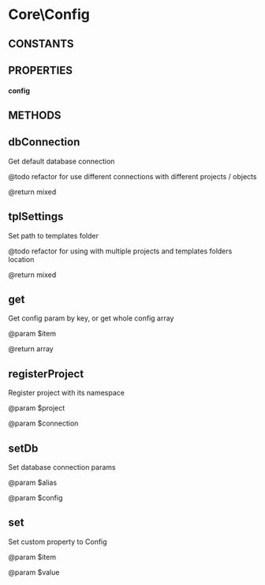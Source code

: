 # Core\Config
## CONSTANTS

## PROPERTIES

#### config
## METHODS

## dbConnection



	 
 Get default database connection
	 
 @todo refactor for use different connections with different projects / objects
	 
 @return mixed
	 
## tplSettings



	 
 Set path to templates folder
	 
 @todo refactor for using with multiple projects and templates folders location
	 
 @return mixed
	 
## get



	 
 Get config param by key, or get whole config array
	 
 @param $item
	 
 @return array
	 
## registerProject



	 
 Register project with its namespace
	 
 @param $project
	 
 @param $connection
	 
## setDb



	 
 Set database connection params
	 
 @param $alias
	 
 @param $config
	 
## set



	 
 Set custom property to Config
	 
 @param $item
	 
 @param $value
	 
